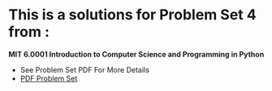 # This is a solutions for Problem Set 4 from : 

**MIT 6.0001 Introduction to Computer Science and Programming in Python**

- See Problem Set PDF For More Details
- [PDF Problem Set](https://github.com/zakaria-jaddad/Path-OSSU/blob/main/Introduction_To_Computer_Science_And_Programming_In_Python/ps4/MIT6_0001F16_Pset4.pdf)